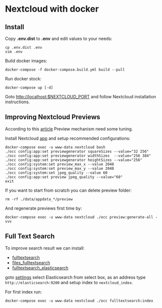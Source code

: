 # Nextcloud with docker

## Install

Copy **.env.dist** to **.env** and edit values to your needs:

```
cp .env.dist .env
vim .env
```

Build docker images:

```
docker-compose -f docker-compose.build.yml build --pull
```

Run docker stock:

```
docker-compose up [-d]
```

Goto [http://localhost:$NEXTCLOUD_PORT](http://localhost:80) and follow
Nextcloud installation instructions.

## Improving Nextcloud Previews

According to this [article](https://ownyourbits.com/2019/06/29/understanding-and-improving-nextcloud-previews/)
Preview mechanism need some tuning.

Install Nextcloud [app](https://apps.nextcloud.com/apps/previewgenerator) and
setup recommended configurations:

```
docker-compose exec -u www-data nextcloud bash
./occ config:app:set previewgenerator squareSizes --value="32 256"
./occ config:app:set previewgenerator widthSizes  --value="256 384"
./occ config:app:set previewgenerator heightSizes --value="256"
./occ config:system:set preview_max_x --value 2048
./occ config:system:set preview_max_y --value 2048
./occ config:system:set jpeg_quality --value 60
./occ config:app:set preview jpeg_quality --value="60"
exit
```

If you want to start from scratch you can delete preview folder:

```
rm -rf ./data/appdata_*/preview
```

And regenerate previews first time by:

```
docker-compose exec -u www-data nextcloud ./occ preview:generate-all -vvv
```

## Full Text Search

To improve search result we can install:

- [fulltextsearch](https://apps.nextcloud.com/apps/fulltextsearch)
- [files_fulltextsearch](https://apps.nextcloud.com/apps/files_fulltextsearch)
- [fulltextsearch_elasticsearch](https://apps.nextcloud.com/apps/fulltextsearch_elasticsearch)

goto [settings](http://localhost:80/settings/admin/fulltextsearch) select
Elasticsearch from select box, as an address type `http://elasticsearch:9200`
and setup index to `nextcloud_index`.

For first index run:

```
docker-compose exec -u www-data nextcloud ./occ fulltextsearch:index
```
